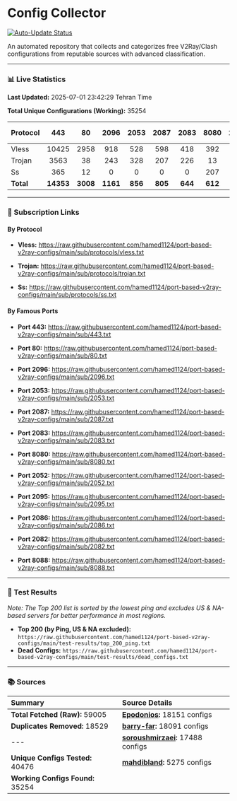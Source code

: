 # Config Collector

[![Auto-Update Status](https://github.com/hamed1124/port-based-v2ray-configs/actions/workflows/main.yml/badge.svg)](https://github.com/hamed1124/port-based-v2ray-configs/actions/workflows/main.yml)

An automated repository that collects and categorizes free V2Ray/Clash configurations from reputable sources with advanced classification.

---

### 📊 Live Statistics

**Last Updated:** 2025-07-01 23:42:29 Tehran Time

**Total Unique Configurations (Working):** 35254

| Protocol | 443 | 80 | 2096 | 2053 | 2087 | 2083 | 8080 | 2052 | 2095 | 2086 | 2082 | 8088 | Other Ports | Total |
|:---| :---: | :---: | :---: | :---: | :---: | :---: | :---: | :---: | :---: | :---: | :---: | :---: |:---:|:---:|
| Vless | 10425 | 2958 | 918 | 528 | 598 | 418 | 392 | 296 | 242 | 238 | 178 | 6 | 10734 | **27931** |
| Trojan | 3563 | 38 | 243 | 328 | 207 | 226 | 13 | 0 | 0 | 0 | 0 | 0 | 971 | **5589** |
| Ss | 365 | 12 | 0 | 0 | 0 | 0 | 207 | 0 | 0 | 0 | 0 | 0 | 1150 | **1734** |
| **Total** | **14353** | **3008** | **1161** | **856** | **805** | **644** | **612** | **296** | **242** | **238** | **178** | **6** | **12855** | **35254** |

---

### 🚀 Subscription Links

#### By Protocol

- **Vless:**
  https://raw.githubusercontent.com/hamed1124/port-based-v2ray-configs/main/sub/protocols/vless.txt

- **Trojan:**
  https://raw.githubusercontent.com/hamed1124/port-based-v2ray-configs/main/sub/protocols/trojan.txt

- **Ss:**
  https://raw.githubusercontent.com/hamed1124/port-based-v2ray-configs/main/sub/protocols/ss.txt

#### By Famous Ports

- **Port 443:**
  https://raw.githubusercontent.com/hamed1124/port-based-v2ray-configs/main/sub/443.txt

- **Port 80:**
  https://raw.githubusercontent.com/hamed1124/port-based-v2ray-configs/main/sub/80.txt

- **Port 2096:**
  https://raw.githubusercontent.com/hamed1124/port-based-v2ray-configs/main/sub/2096.txt

- **Port 2053:**
  https://raw.githubusercontent.com/hamed1124/port-based-v2ray-configs/main/sub/2053.txt

- **Port 2087:**
  https://raw.githubusercontent.com/hamed1124/port-based-v2ray-configs/main/sub/2087.txt

- **Port 2083:**
  https://raw.githubusercontent.com/hamed1124/port-based-v2ray-configs/main/sub/2083.txt

- **Port 8080:**
  https://raw.githubusercontent.com/hamed1124/port-based-v2ray-configs/main/sub/8080.txt

- **Port 2052:**
  https://raw.githubusercontent.com/hamed1124/port-based-v2ray-configs/main/sub/2052.txt

- **Port 2095:**
  https://raw.githubusercontent.com/hamed1124/port-based-v2ray-configs/main/sub/2095.txt

- **Port 2086:**
  https://raw.githubusercontent.com/hamed1124/port-based-v2ray-configs/main/sub/2086.txt

- **Port 2082:**
  https://raw.githubusercontent.com/hamed1124/port-based-v2ray-configs/main/sub/2082.txt

- **Port 8088:**
  https://raw.githubusercontent.com/hamed1124/port-based-v2ray-configs/main/sub/8088.txt

---

### 🧪 Test Results
*Note: The Top 200 list is sorted by the lowest ping and excludes US & NA-based servers for better performance in most regions.*

- **Top 200 (by Ping, US & NA excluded):** `https://raw.githubusercontent.com/hamed1124/port-based-v2ray-configs/main/test-results/top_200_ping.txt`
- **Dead Configs:** `https://raw.githubusercontent.com/hamed1124/port-based-v2ray-configs/main/test-results/dead_configs.txt`

---

### 📚 Sources

| Summary | Source Details |
|:---|:---|
| **Total Fetched (Raw):** 59005 | **[Epodonios](https://github.com/Epodonios/v2ray-configs):** 18151 configs |
| **Duplicates Removed:** 18529 | **[barry-far](https://github.com/barry-far/V2ray-Config):** 18091 configs |
| --- | **[soroushmirzaei](https://github.com/soroushmirzaei/telegram-configs-collector):** 17488 configs |
| **Unique Configs Tested:** 40476 | **[mahdibland](https://github.com/mahdibland/V2RayAggregator):** 5275 configs |
| **Working Configs Found:** 35254 |  |
